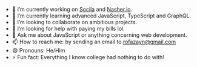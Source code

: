 - 🔭 I’m currently working on [Socila](https://socila.rofazayn.me) and [Nasher.io](https://nasher.io).
- 🌱 I’m currently learning advanced JavaScript, TypeScript and GraphQL.
- 👯 I’m looking to collaborate on ambitious projects.
- 🤔 I’m looking for help with paying my bills lol.
- 💬 Ask me about JavaScript or anything concerning web development.
- 📫 How to reach me: by sending an email to [rofazayn@gmail.com](rofazayn@gmail.com)
- 😄 Pronouns: He/Him
- ⚡ Fun fact: Everything I know college had nothing to do with!


